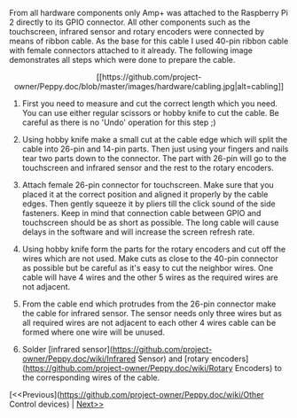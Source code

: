 From all hardware components only Amp+ was attached to the Raspberry Pi 2 directly to its GPIO connector. All other components such as the touchscreen, infrared sensor and rotary encoders were connected by means of ribbon cable. As the base for this cable I used 40-pin ribbon cable with female connectors attached to it already. The following image demonstrates all steps which were done to prepare the cable. 
<p align="center">
[[https://github.com/project-owner/Peppy.doc/blob/master/images/hardware/cabling.jpg|alt=cabling]]
</p>

1. First you need to measure and cut the correct length which you need. You can use either regular scissors or hobby knife to cut the cable. Be careful as there is no 'Undo' operation for this step ;)

2. Using hobby knife make a small cut at the cable edge which will split the cable into 26-pin and 14-pin parts. Then just using your fingers and nails tear two parts down to the connector. The part with 26-pin will go to the touchscreen and infrared sensor and the rest to the rotary encoders.

3. Attach female 26-pin connector for touchscreen. Make sure that you placed it at the correct position and aligned it properly by the cable edges. Then gently squeeze it by pliers till the click sound of the side fasteners. Keep in mind that connection cable between GPIO and touchscreen should be as short as possible. The long cable will cause delays in the software and will increase the screen refresh rate.

4. Using hobby knife form the parts for the rotary encoders and cut off the wires which are not used. Make cuts as close to the 40-pin connector as possible but be careful as it's easy to cut the neighbor wires. One cable will have 4 wires and the other 5 wires as the required wires are not adjacent.

5. From the cable end which protrudes from the 26-pin connector make the cable for infrared sensor. The sensor needs only three wires but as all required wires are not adjacent to each other 4 wires cable can be formed where one wire will be unused.

6. Solder [infrared sensor](https://github.com/project-owner/Peppy.doc/wiki/Infrared Sensor) and [rotary encoders](https://github.com/project-owner/Peppy.doc/wiki/Rotary Encoders) to the corresponding wires of the cable.

[<<Previous](https://github.com/project-owner/Peppy.doc/wiki/Other Control devices) | [Next>>](https://github.com/project-owner/Peppy.doc/wiki/Networking)